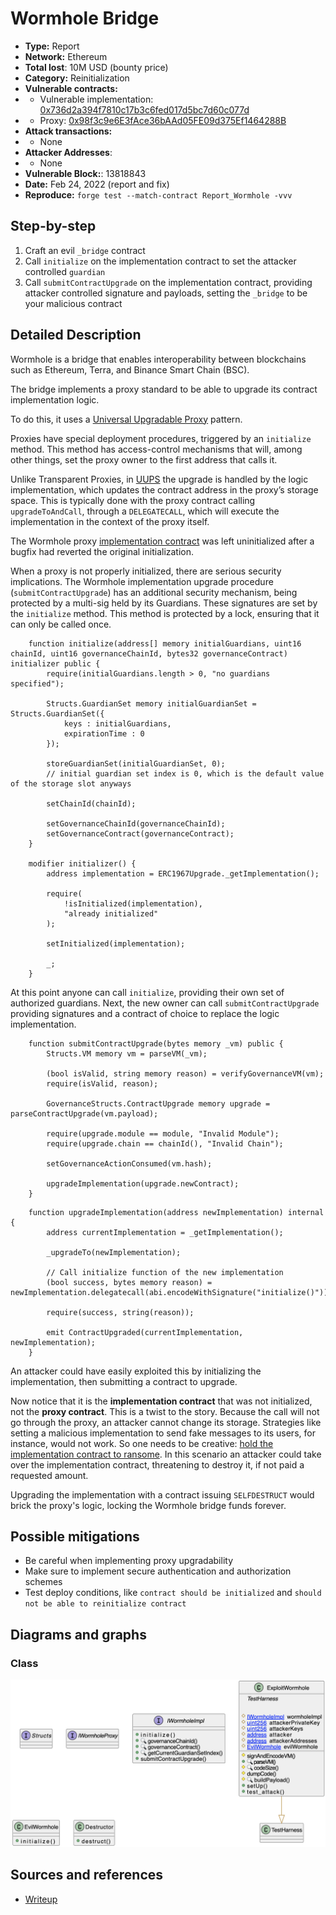 # Wormhole Bridge
- **Type:** Report
- **Network:** Ethereum 
- **Total lost**: 10M USD (bounty price)
- **Category:** Reinitialization
- **Vulnerable contracts:**
- - Vulnerable implementation: [0x736d2a394f7810c17b3c6fed017d5bc7d60c077d](https://etherscan.io/address/0x736d2a394f7810c17b3c6fed017d5bc7d60c077d)
- - Proxy: [0x98f3c9e6E3fAce36bAAd05FE09d375Ef1464288B](https://etherscan.io/address/0x98f3c9e6E3fAce36bAAd05FE09d375Ef1464288B)
- **Attack transactions:**
- - None
- **Attacker Addresses**: 
- - None
- **Vulnerable Block:**: 13818843
- **Date:** Feb 24, 2022 (report and fix)
- **Reproduce:** `forge test --match-contract Report_Wormhole -vvv`

## Step-by-step 
1. Craft an evil `_bridge` contract
2. Call `initialize` on the implementation contract to set the attacker controlled `guardian`
3. Call `submitContractUpgrade` on the implementation contract, providing attacker controlled signature and payloads, setting the `_bridge` to be your malicious contract

## Detailed Description

Wormhole is a bridge that enables interoperability between blockchains such as Ethereum, Terra, and Binance Smart Chain (BSC).

The bridge implements a proxy standard to be able to upgrade its contract implementation logic.

To do this, it uses a [Universal Upgradable Proxy](https://docs.openzeppelin.com/contracts/4.x/api/proxy#UUPSUpgradeable) pattern.

Proxies have special deployment procedures, triggered by an `initialize` method. This method has access-control mechanisms that will, among other things, set the proxy owner to the first address that calls it.

Unlike Transparent Proxies, in [UUPS](https://eips.ethereum.org/EIPS/eip-1822) the upgrade is handled by the logic implementation, which updates the contract address in the proxy’s storage space. This is typically done with the proxy contract calling `upgradeToAndCall`, through a `DELEGATECALL`, which will execute the implementation in the context of the proxy itself.

The Wormhole proxy [implementation contract](https://etherscan.io/address/0x736d2a394f7810c17b3c6fed017d5bc7d60c077d#code) was left uninitialized after a bugfix had reverted the original initialization.

When a proxy is not properly initialized, there are serious security implications. The Wormhole implementation upgrade procedure (`submitContractUpgrade`) has an additional security mechanism, being protected by a multi-sig held by its Guardians. These signatures are set by the `initialize` method. This method is protected by a lock, ensuring that it can only be called once.

``` solidity
    function initialize(address[] memory initialGuardians, uint16 chainId, uint16 governanceChainId, bytes32 governanceContract) initializer public {
        require(initialGuardians.length > 0, "no guardians specified");

        Structs.GuardianSet memory initialGuardianSet = Structs.GuardianSet({
            keys : initialGuardians,
            expirationTime : 0
        });

        storeGuardianSet(initialGuardianSet, 0);
        // initial guardian set index is 0, which is the default value of the storage slot anyways

        setChainId(chainId);

        setGovernanceChainId(governanceChainId);
        setGovernanceContract(governanceContract);
    }

    modifier initializer() {
        address implementation = ERC1967Upgrade._getImplementation();

        require(
            !isInitialized(implementation),
            "already initialized"
        );

        setInitialized(implementation);

        _;
    }
```
At this point anyone can call `initialize`, providing their own set of authorized guardians.
Next, the new owner can call `submitContractUpgrade` providing signatures and a contract of choice to replace the logic implementation.

```
    function submitContractUpgrade(bytes memory _vm) public {
        Structs.VM memory vm = parseVM(_vm);

        (bool isValid, string memory reason) = verifyGovernanceVM(vm);
        require(isValid, reason);

        GovernanceStructs.ContractUpgrade memory upgrade = parseContractUpgrade(vm.payload);

        require(upgrade.module == module, "Invalid Module");
        require(upgrade.chain == chainId(), "Invalid Chain");

        setGovernanceActionConsumed(vm.hash);

        upgradeImplementation(upgrade.newContract);
    }
```
```
    function upgradeImplementation(address newImplementation) internal {
        address currentImplementation = _getImplementation();

        _upgradeTo(newImplementation);

        // Call initialize function of the new implementation
        (bool success, bytes memory reason) = newImplementation.delegatecall(abi.encodeWithSignature("initialize()"));

        require(success, string(reason));

        emit ContractUpgraded(currentImplementation, newImplementation);
    }
```

An attacker could have easily exploited this by initializing the implementation, then submitting a contract to upgrade.

Now notice that it is the **implementation contract** that was not initialized, not the **proxy contract**. This is a twist to the story. Because the call will not go through the proxy, an attacker cannot change its storage. Strategies like setting a malicious implementation to send fake messages to its users, for instance, would not work. So one needs to be creative: [hold the implementation contract to ransome](https://portswigger.net/daily-swig/blockchain-bridge-wormhole-pays-record-10m-bug-bounty-reward). In this scenario an attacker could take over the implementation contract, threatening to destroy it, if not paid a requested amount.

Upgrading the implementation with a contract issuing `SELFDESTRUCT` would brick the proxy's logic, locking the Wormhole bridge funds forever.

## Possible mitigations
- Be careful when implementing proxy upgradability
- Make sure to implement secure authentication and authorization schemes
- Test deploy conditions, like `contract should be initialized` and `should not be able to reinitialize contract`

## Diagrams and graphs

### Class

![class](wormhole.png)

## Sources and references
- [Writeup](https://medium.com/immunefi/wormhole-uninitialized-proxy-bugfix-review-90250c41a43a)


